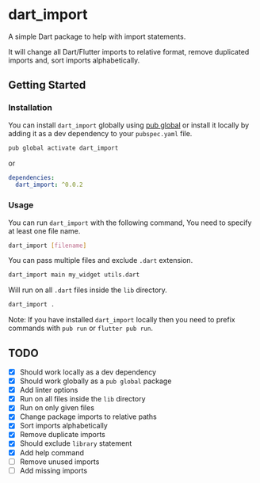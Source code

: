 # dart_import

A simple Dart package to help with import statements.

It will change all Dart/Flutter imports to relative format, remove duplicated imports and, sort imports alphabetically.

## Getting Started

### Installation

You can install `dart_import` globally using [pub global](https://dart.dev/tools/pub/cmd/pub-global) or install it locally by adding it as a dev dependency to your `pubspec.yaml` file.

```bash
pub global activate dart_import 
```

or

```yaml
dependencies:
  dart_import: ^0.0.2
```

### Usage

You can run `dart_import` with the following command, You need to specify at least one file name.

```bash
dart_import [filename]
```

You can pass multiple files and exclude `.dart` extension.

```bash
dart_import main my_widget utils.dart
```

Will run on all `.dart` files inside the `lib` directory.

```bash
dart_import .
```

Note: If you have installed `dart_import` locally then you need to prefix commands with `pub run` or `flutter pub run`.

## TODO
- [x] Should work locally as a dev dependency
- [x] Should work globally as a `pub global` package
- [x] Add linter options
- [x] Run on all files inside the `lib` directory
- [x] Run on only given files
- [x] Change package imports to relative paths
- [x] Sort imports alphabetically
- [x] Remove duplicate imports
- [x] Should exclude `library` statement
- [x] Add help command
- [ ] Remove unused imports
- [ ] Add missing imports